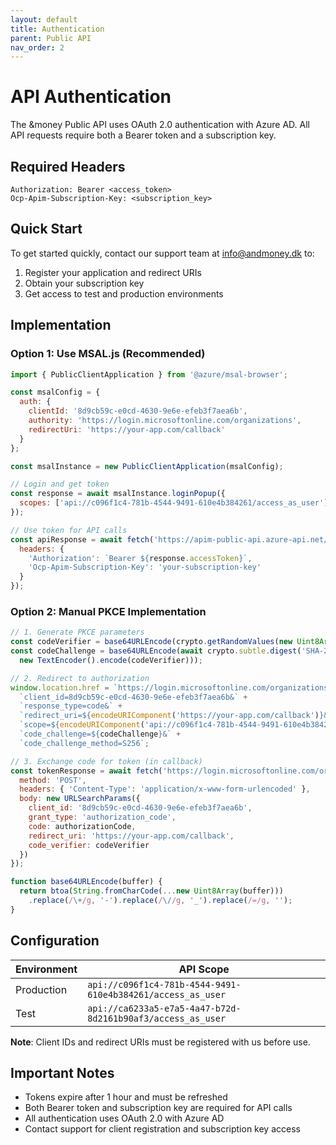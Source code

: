 ```yaml
---
layout: default
title: Authentication
parent: Public API
nav_order: 2
---
```


# API Authentication

The &money Public API uses OAuth 2.0 authentication with Azure AD. All API requests require both a Bearer token and a subscription key.

## Required Headers

```
Authorization: Bearer <access_token>
Ocp-Apim-Subscription-Key: <subscription_key>
```

## Quick Start

To get started quickly, contact our support team at [info@andmoney.dk](mailto:info@andmoney.dk) to:
1. Register your application and redirect URIs
2. Obtain your subscription key
3. Get access to test and production environments

## Implementation

### Option 1: Use MSAL.js (Recommended)

```javascript
import { PublicClientApplication } from '@azure/msal-browser';

const msalConfig = {
  auth: {
    clientId: '8d9cb59c-e0cd-4630-9e6e-efeb3f7aea6b',
    authority: 'https://login.microsoftonline.com/organizations',
    redirectUri: 'https://your-app.com/callback'
  }
};

const msalInstance = new PublicClientApplication(msalConfig);

// Login and get token
const response = await msalInstance.loginPopup({
  scopes: ['api://c096f1c4-781b-4544-9491-610e4b384261/access_as_user'] // Production scope
});

// Use token for API calls
const apiResponse = await fetch('https://apim-public-api.azure-api.net/api/v2/bookme/meetings', {
  headers: { 
    'Authorization': `Bearer ${response.accessToken}`,
    'Ocp-Apim-Subscription-Key': 'your-subscription-key'
  }
});
```

### Option 2: Manual PKCE Implementation

```javascript
// 1. Generate PKCE parameters
const codeVerifier = base64URLEncode(crypto.getRandomValues(new Uint8Array(32)));
const codeChallenge = base64URLEncode(await crypto.subtle.digest('SHA-256', 
  new TextEncoder().encode(codeVerifier)));

// 2. Redirect to authorization
window.location.href = `https://login.microsoftonline.com/organizations/oauth2/v2.0/authorize?` +
  `client_id=8d9cb59c-e0cd-4630-9e6e-efeb3f7aea6b&` +
  `response_type=code&` +
  `redirect_uri=${encodeURIComponent('https://your-app.com/callback')}&` +
  `scope=${encodeURIComponent('api://c096f1c4-781b-4544-9491-610e4b384261/access_as_user')}&` +
  `code_challenge=${codeChallenge}&` +
  `code_challenge_method=S256`;

// 3. Exchange code for token (in callback)
const tokenResponse = await fetch('https://login.microsoftonline.com/organizations/oauth2/v2.0/token', {
  method: 'POST',
  headers: { 'Content-Type': 'application/x-www-form-urlencoded' },
  body: new URLSearchParams({
    client_id: '8d9cb59c-e0cd-4630-9e6e-efeb3f7aea6b',
    grant_type: 'authorization_code',
    code: authorizationCode,
    redirect_uri: 'https://your-app.com/callback',
    code_verifier: codeVerifier
  })
});

function base64URLEncode(buffer) {
  return btoa(String.fromCharCode(...new Uint8Array(buffer)))
    .replace(/\+/g, '-').replace(/\//g, '_').replace(/=/g, '');
}
```

## Configuration

| Environment | API Scope |
|------------|-----------|
| Production | `api://c096f1c4-781b-4544-9491-610e4b384261/access_as_user` |
| Test | `api://ca6233a5-e7a5-4a47-b72d-8d2161b90af3/access_as_user` |

**Note**: Client IDs and redirect URIs must be registered with us before use.

## Important Notes

- Tokens expire after 1 hour and must be refreshed
- Both Bearer token and subscription key are required for API calls
- All authentication uses OAuth 2.0 with Azure AD
- Contact support for client registration and subscription key access
